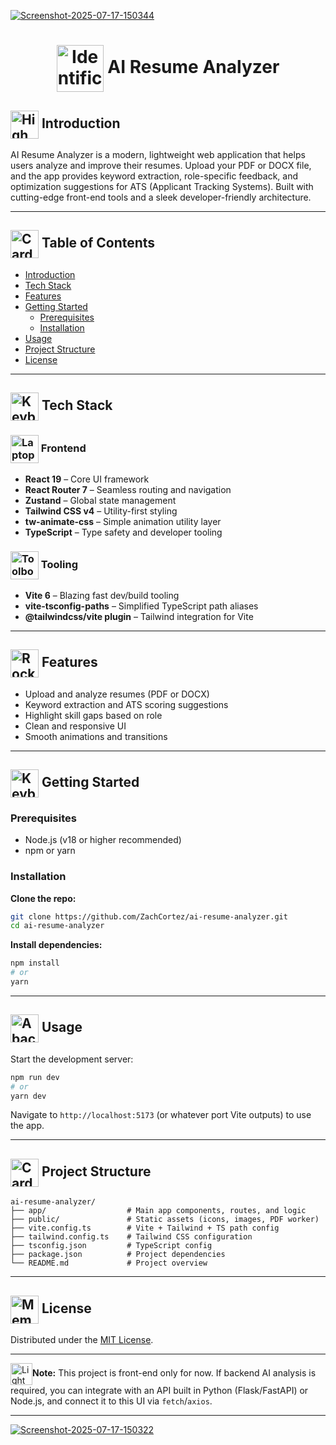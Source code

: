 <div>

  <a href="https://ibb.co/35Gdx7kf"><img src="https://i.ibb.co/LDbRT8vQ/Screenshot-2025-07-17-150344.png" alt="Screenshot-2025-07-17-150344" ></a>
</div>

# <div align="center"> <img src="https://raw.githubusercontent.com/Tarikul-Islam-Anik/Telegram-Animated-Emojis/main/Objects/Identification%20Card.webp" alt="Identification Card" width="75" height="75" align="center"/> AI Resume Analyzer </div>



## <img src="https://raw.githubusercontent.com/Tarikul-Islam-Anik/Telegram-Animated-Emojis/main/Animals%20and%20Nature/High%20Voltage.webp" alt="High Voltage" width="45" height="45" align="center" /> Introduction
AI Resume Analyzer is a modern, lightweight web application that helps users analyze and improve their resumes. Upload your PDF or DOCX file, and the app provides keyword extraction, role-specific feedback, and optimization suggestions for ATS (Applicant Tracking Systems). Built with cutting-edge front-end tools and a sleek developer-friendly architecture.

---

## <img src="https://raw.githubusercontent.com/Tarikul-Islam-Anik/Telegram-Animated-Emojis/main/Objects/Card%20Index%20Dividers.webp" alt="Card Index Dividers" width="45" height="45" align="center"/>  Table of Contents
- [Introduction](#-introduction)
- [Tech Stack](#-tech-stack)
- [Features](#-features)
- [Getting Started](#-getting-started)
  - [Prerequisites](#prerequisites)
  - [Installation](#installation)
- [Usage](#-usage)
- [Project Structure](#-project-structure)
- [License](#-license)

---

## <img src="https://raw.githubusercontent.com/Tarikul-Islam-Anik/Telegram-Animated-Emojis/main/Objects/Keyboard.webp" alt="Keyboard" width="45" height="45" align="center" /> Tech Stack

### <img src="https://raw.githubusercontent.com/Tarikul-Islam-Anik/Telegram-Animated-Emojis/main/Objects/Laptop.webp" alt="Laptop" width="45" height="45" align="center"/> Frontend
- **React 19** – Core UI framework
- **React Router 7** – Seamless routing and navigation
- **Zustand** – Global state management
- **Tailwind CSS v4** – Utility-first styling
- **tw-animate-css** – Simple animation utility layer
- **TypeScript** – Type safety and developer tooling


### <img src="https://raw.githubusercontent.com/Tarikul-Islam-Anik/Telegram-Animated-Emojis/main/Objects/Toolbox.webp" alt="Toolbox" width="45" height="45" align="center"/> Tooling
- **Vite 6** – Blazing fast dev/build tooling
- **vite-tsconfig-paths** – Simplified TypeScript path aliases
- **@tailwindcss/vite plugin** – Tailwind integration for Vite

---

## <img src="https://raw.githubusercontent.com/Tarikul-Islam-Anik/Telegram-Animated-Emojis/main/Travel%20and%20Places/Rocket.webp" alt="Rocket" width="45" height="45" align="center"/> Features
- Upload and analyze resumes (PDF or DOCX)
- Keyword extraction and ATS scoring suggestions
- Highlight skill gaps based on role
- Clean and responsive UI
- Smooth animations and transitions

---

## <img src="https://raw.githubusercontent.com/Tarikul-Islam-Anik/Telegram-Animated-Emojis/main/Objects/Keyboard.webp" alt="Keyboard" width="45" height="45" align="center"/> Getting Started

### Prerequisites
- Node.js (v18 or higher recommended)
- npm or yarn

### Installation

**Clone the repo:**
```bash
git clone https://github.com/ZachCortez/ai-resume-analyzer.git
cd ai-resume-analyzer
````

**Install dependencies:**

```bash
npm install
# or
yarn
```

---

## <img src="https://raw.githubusercontent.com/Tarikul-Islam-Anik/Telegram-Animated-Emojis/main/Objects/Abacus.webp" alt="Abacus" width="45" height="45" align="center"/> Usage

Start the development server:

```bash
npm run dev
# or
yarn dev
```

Navigate to `http://localhost:5173` (or whatever port Vite outputs) to use the app.

---

## <img src="https://raw.githubusercontent.com/Tarikul-Islam-Anik/Telegram-Animated-Emojis/main/Objects/Card%20Index%20Dividers.webp" alt="Card Index Dividers" width="45" height="45" align="center"/> Project Structure

```
ai-resume-analyzer/
├── app/                  # Main app components, routes, and logic
├── public/               # Static assets (icons, images, PDF worker)
├── vite.config.ts        # Vite + Tailwind + TS path config
├── tailwind.config.ts    # Tailwind CSS configuration
├── tsconfig.json         # TypeScript config
├── package.json          # Project dependencies
└── README.md             # Project overview
```

---

## <img src="https://raw.githubusercontent.com/Tarikul-Islam-Anik/Telegram-Animated-Emojis/main/Objects/Memo.webp" alt="Memo" width="45" height="45" align="center"/> License

Distributed under the [MIT License](LICENSE).

---

<img src="https://raw.githubusercontent.com/Tarikul-Islam-Anik/Telegram-Animated-Emojis/main/Objects/Light%20Bulb.webp" alt="Light Bulb" width="35" height="35" align="center"/>**Note:** This project is front-end only for now. If backend AI analysis is required, you can integrate with an API built in Python (Flask/FastAPI) or Node.js, and connect it to this UI via `fetch`/`axios`.

---

<a href="https://ibb.co/KcZFBZJs"><img src="https://i.ibb.co/4wyPCyHS/Screenshot-2025-07-17-150322.png" alt="Screenshot-2025-07-17-150322" border="0"></a><br />